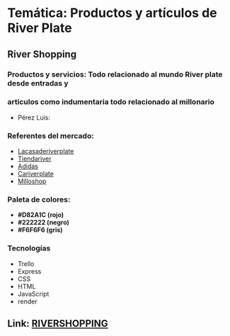 # Temática: Productos y artículos de River Plate

## River Shopping 

### Productos y servicios: Todo relacionado al mundo River plate desde entradas y
### articulos como indumentaria todo relacionado al millonario

- Pérez Luis:

### Referentes del mercado:
- [Lacasaderiverplate](https://www.lacasaderiverplate.com.ar/)
- [Tiendariver](https://www.tiendariver.com/)
- [Adidas](https://www.adidas.com.ar/river_plate)
- [Cariverplate](https://www.cariverplate.com.ar/)
- [Milloshop](https://www.milloshop.com.ar/)

### Paleta de colores:
- **#D82A1C (rojo)**   
- **#222222 (negro)**   
- **#F6F6F6 (gris)**

### Tecnologías

- Trello
- Express
- CSS
- HTML
- JavaScript
- render

## Link: [RIVERSHOPPING](https://.onrender.com/)